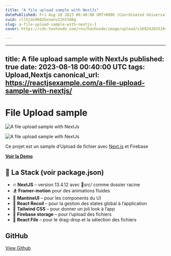 ```yaml
---
title: "A file upload sample with NextJs"
datePublished: Fri Aug 18 2023 00:40:00 GMT+0000 (Coordinated Universal Time)
cuid: cllhjds9602bxnwnv21ht5m8g
slug: a-file-upload-sample-with-nextjs-1
cover: https://cdn.hashnode.com/res/hashnode/image/upload/v1692420351043/47690021-b56f-4b5b-8b4c-e17e00c46512.jpeg

---
```


---
title: A file upload sample with NextJs
published: true
date: 2023-08-18 00:40:00 UTC
tags: Upload,Nextjs
canonical_url: https://reactjsexample.com/a-file-upload-sample-with-nextjs/
---

# File Upload sample
 ![A file upload sample with NextJs](https://cdn.hashnode.com/res/hashnode/image/upload/v1692420351043/47690021-b56f-4b5b-8b4c-e17e00c46512.jpeg)

![A file upload sample with NextJs](https://cdn.hashnode.com/res/hashnode/image/upload/v1692420352658/4a94cafb-96ca-4b0c-a39f-93b075e27df8.gif)

Ce projet est un sample d’Upload de fichier avec [Next.js](https://nextjs.org/) et Firebase

**[Voir la Demo](https://file-upload-sample.netlify.app/)**

## 📐 La Stack (voir package.json)

- 🔥 **NextJS** – version 13.4.12 avec 📁src/ comme dossier racine
- 🏂 **Framer-motion** pour des animations fluides
- 🍞 **MantineUI** – pour les components du UI
- 🔫 **React Recoil** – pour la gestion des states global à l’application
- 💅 **Tailwind CSS** – pour donner un joli look à l’app
- 🌱 **Firebase storage** – pour l’upload des fichiers
- 📁 **React File** – pour le drag-drop et la sélection des fichiers

## GitHub

[View Github](https://github.com/femi-Zedev/file_upload?ref=reactjsexample.com)